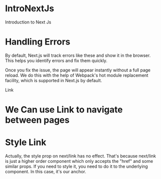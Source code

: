 # IntroNextJs
Introduction to Next Js


# Handling Errors

By default, Next.js will track errors like these and show it in the browser. This helps you identify errors and fix them quickly.

Once you fix the issue, the page will appear instantly without a full page reload. We do this with the help of Webpack's hot module replacement facility, which is supported in Next.js by default.

Link

# We Can use Link to navigate between pages 
<Link href="/"> <a> </a> </Link>

# Style Link
Actually, the style prop on next/link has no effect. That's because next/link is just a higher order component which only accepts the "href" and some similar props. If you need to style it, you need to do it to the underlying component.
In this case, it's our anchor.

